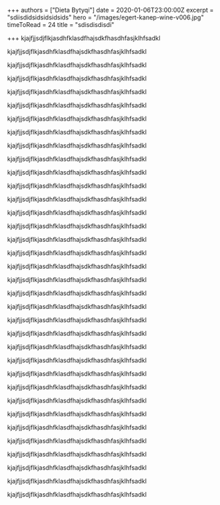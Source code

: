 +++
authors = ["Dieta Bytyqi"]
date = 2020-01-06T23:00:00Z
excerpt = "sdiisdidsidsidsidsids"
hero = "/images/egert-kanep-wine-v006.jpg"
timeToRead = 24
title = "sdisdisdisdi"

+++
kjajfjjsdjflkjasdhfklasdfhajsdkfhasdhfasjklhfsadkl

kjajfjjsdjflkjasdhfklasdfhajsdkfhasdhfasjklhfsadkl

kjajfjjsdjflkjasdhfklasdfhajsdkfhasdhfasjklhfsadkl

kjajfjjsdjflkjasdhfklasdfhajsdkfhasdhfasjklhfsadkl

kjajfjjsdjflkjasdhfklasdfhajsdkfhasdhfasjklhfsadkl

kjajfjjsdjflkjasdhfklasdfhajsdkfhasdhfasjklhfsadkl

kjajfjjsdjflkjasdhfklasdfhajsdkfhasdhfasjklhfsadkl

kjajfjjsdjflkjasdhfklasdfhajsdkfhasdhfasjklhfsadkl

kjajfjjsdjflkjasdhfklasdfhajsdkfhasdhfasjklhfsadkl

kjajfjjsdjflkjasdhfklasdfhajsdkfhasdhfasjklhfsadkl

kjajfjjsdjflkjasdhfklasdfhajsdkfhasdhfasjklhfsadkl

kjajfjjsdjflkjasdhfklasdfhajsdkfhasdhfasjklhfsadkl

kjajfjjsdjflkjasdhfklasdfhajsdkfhasdhfasjklhfsadkl

kjajfjjsdjflkjasdhfklasdfhajsdkfhasdhfasjklhfsadkl

kjajfjjsdjflkjasdhfklasdfhajsdkfhasdhfasjklhfsadkl

kjajfjjsdjflkjasdhfklasdfhajsdkfhasdhfasjklhfsadkl

kjajfjjsdjflkjasdhfklasdfhajsdkfhasdhfasjklhfsadkl

kjajfjjsdjflkjasdhfklasdfhajsdkfhasdhfasjklhfsadkl

kjajfjjsdjflkjasdhfklasdfhajsdkfhasdhfasjklhfsadkl

kjajfjjsdjflkjasdhfklasdfhajsdkfhasdhfasjklhfsadkl

kjajfjjsdjflkjasdhfklasdfhajsdkfhasdhfasjklhfsadkl

kjajfjjsdjflkjasdhfklasdfhajsdkfhasdhfasjklhfsadkl

kjajfjjsdjflkjasdhfklasdfhajsdkfhasdhfasjklhfsadkl

kjajfjjsdjflkjasdhfklasdfhajsdkfhasdhfasjklhfsadkl

kjajfjjsdjflkjasdhfklasdfhajsdkfhasdhfasjklhfsadkl

kjajfjjsdjflkjasdhfklasdfhajsdkfhasdhfasjklhfsadkl

kjajfjjsdjflkjasdhfklasdfhajsdkfhasdhfasjklhfsadkl

kjajfjjsdjflkjasdhfklasdfhajsdkfhasdhfasjklhfsadkl

kjajfjjsdjflkjasdhfklasdfhajsdkfhasdhfasjklhfsadkl

kjajfjjsdjflkjasdhfklasdfhajsdkfhasdhfasjklhfsadkl

kjajfjjsdjflkjasdhfklasdfhajsdkfhasdhfasjklhfsadkl

kjajfjjsdjflkjasdhfklasdfhajsdkfhasdhfasjklhfsadkl

kjajfjjsdjflkjasdhfklasdfhajsdkfhasdhfasjklhfsadkl

kjajfjjsdjflkjasdhfklasdfhajsdkfhasdhfasjklhfsadkl

kjajfjjsdjflkjasdhfklasdfhajsdkfhasdhfasjklhfsadkl